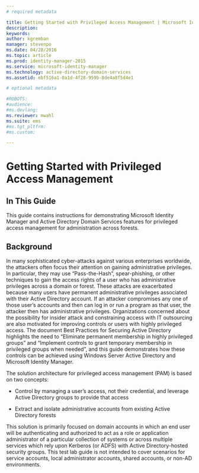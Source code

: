 ```yaml
---
# required metadata

title: Getting Started with Privileged Access Management | Microsoft Identity Manager
description:
keywords:
author: kgremban
manager: stevenpo
ms.date: 04/28/2016
ms.topic: article
ms.prod: identity-manager-2015
ms.service: microsoft-identity-manager
ms.technology: active-directory-domain-services
ms.assetid: ebf516a1-0a1d-4f28-959b-8de4a8f5d4e1

# optional metadata

#ROBOTS:
#audience:
#ms.devlang:
ms.reviewer: mwahl
ms.suite: ems
#ms.tgt_pltfrm:
#ms.custom:

---
```


# Getting Started with Privileged Access Management

## In This Guide
This guide contains instructions for demonstrating Microsoft Identity Manager and Active Directory Domain Services features for privileged access management for administration across forests.

## Background
In many sophisticated cyber-attacks against various enterprises worldwide, the attackers often focus their attention on gaining administrative privileges.  In particular, they may use “Pass-the-Hash”, spear-phishing, or other techniques to gain the access rights of a user who has administrative privileges across a domain or forest.  These attacks are exacerbated because many users have permanent administrative privileges associated with their Active Directory account.  If an attacker compromises any one of those user’s accounts and then can log in or run a program as that user, the attacker then has administrative privileges. Organizations concerned about the possibility for insider attack and constraining access with IT outsourcing are also motivated for improving controls or users with highly privileged access.  The document Best Practices for Securing Active Directory highlights the need to “Eliminate permanent membership in highly privileged groups” and “Implement controls to grant temporary membership in privileged groups when needed”, and this guide demonstrates how these controls can be achieved using Windows Server Active Directory and Microsoft Identity Manager.

The solution architecture for privileged access management (PAM) is based on two concepts:

-   Control by managing a user’s access, not their credential, and leverage Active Directory groups to provide that access

-   Extract and isolate administrative accounts from existing Active Directory forests

This solution is primarily focused on domain accounts in which an end user will be authenticating and authorized to act as a role or application administrator of a particular collection of systems or across multiple services which rely upon Kerberos (or ADFS) with Active Directory-hosted security groups.  This test lab guide is not intended to cover scenarios for service accounts, local administrator accounts, shared accounts, or non-AD environments.

